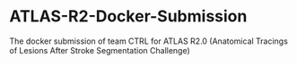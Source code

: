# ATLAS-R2-Docker-Submission
The docker submission of team CTRL for ATLAS R2.0 (Anatomical Tracings of Lesions After Stroke Segmentation Challenge)

